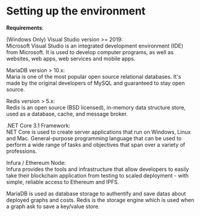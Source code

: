 # Setting up the environment

**Requirements**:

(Windows Only) Visual Studio version >= 2019:\
Microsoft Visual Studio is an integrated development environment (IDE) from Microsoft. It is used to develop computer programs, as well as websites, web apps, web services and mobile apps.

MariaDB version > 10.x:\
Maria is one of the most popular open source relational databases. It's made by the original developers of MySQL and guaranteed to stay open source.

Redis version > 5.x:\
Redis is an open source (BSD licensed), in-memory data structure store, used as a database, cache, and message broker.

.NET Core 3.1 Framework:\
NET Core is used to create server applications that run on Windows, Linux and Mac. General-purpose programming language that can be used to perform a wide range of tasks and objectives that span over a variety of professions.

Infura / Ethereum Node:\
Infura provides the tools and infrastructure that allow developers to easily take their blockchain application from testing to scaled deployment - with simple, reliable access to Ethereum and IPFS.

MariaDB is used as database storage to authentify and save datas about deployed graphs and costs. Redis is the storage engine which is used when a graph ask to save a key/value store.

[\
](https://docs.graphlinq.io/engine)

